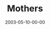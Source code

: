 ---
layout: message
category: message
series: "Supermodels"
title: "Mothers"
date: 2003-05-10-00-00
message_id: 224
audio: "http://s3.amazonaws.com/crossroads-media/messages/audio/Supermodels_05-11-03_Mothers.mp3"
audio-duration: "39:52"
tag: 
 - parenting
 - parent
 - kids
 - children
 - sybil
 - towner
 - mothers
 - mother
explicit: false
---